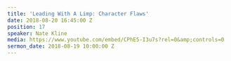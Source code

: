```yaml
---
title: 'Leading With A Limp: Character Flaws'
date: 2018-08-20 16:45:00 Z
position: 17
speaker: Nate Kline
media: https://www.youtube.com/embed/CPhE5-I3u7s?rel=0&amp;controls=0
sermon_date: 2018-08-19 10:00:00 Z
---
```


